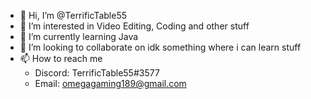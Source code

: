 - 👋 Hi, I’m @TerrificTable55
- 👀 I’m interested in Video Editing, Coding and other stuff
- 🌱 I’m currently learning Java
- 💞️ I’m looking to collaborate on idk something where i can learn stuff
- 📫 How to reach me 
  - Discord: TerrificTable55#3577
  - Email: omegagaming189@gmail.com

<!---
TerrificTable/TerrificTable is a ✨ special ✨ repository because its `README.md` (this file) appears on your GitHub profile.
You can click the Preview link to take a look at your changes.
--->

